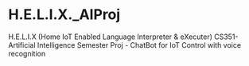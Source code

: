 # H.E.L.I.X._AIProj
H.E.L.I.X (Home IoT Enabled Language Interpreter & eXecuter)
CS351-Artificial Intelligence Semester Proj - ChatBot for IoT Control with voice recognition

